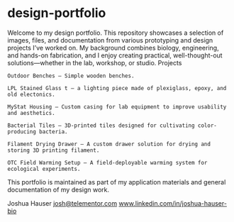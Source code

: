 # design-portfolio

Welcome to my design portfolio. This repository showcases a selection of images, files, and documentation from various prototyping and design projects I’ve worked on. My background combines biology, engineering, and hands-on fabrication, and I enjoy creating practical, well-thought-out solutions—whether in the lab, workshop, or studio.
Projects

    Outdoor Benches – Simple wooden benches.

    LPL Stained Glass t – a lighting piece made of plexiglass, epoxy, and old electonics.

    MyStat Housing – Custom casing for lab equipment to improve usability and aesthetics.

    Bacterial Tiles – 3D-printed tiles designed for cultivating color-producing bacteria.

    Filament Drying Drawer – A custom drawer solution for drying and storing 3D printing filament.

    OTC Field Warming Setup – A field-deployable warming system for ecological experiments.

This portfolio is maintained as part of my application materials and general documentation of my design work.

Joshua Hauser
josh@telementor.com
www.linkedin.com/in/joshua-hauser-bio
